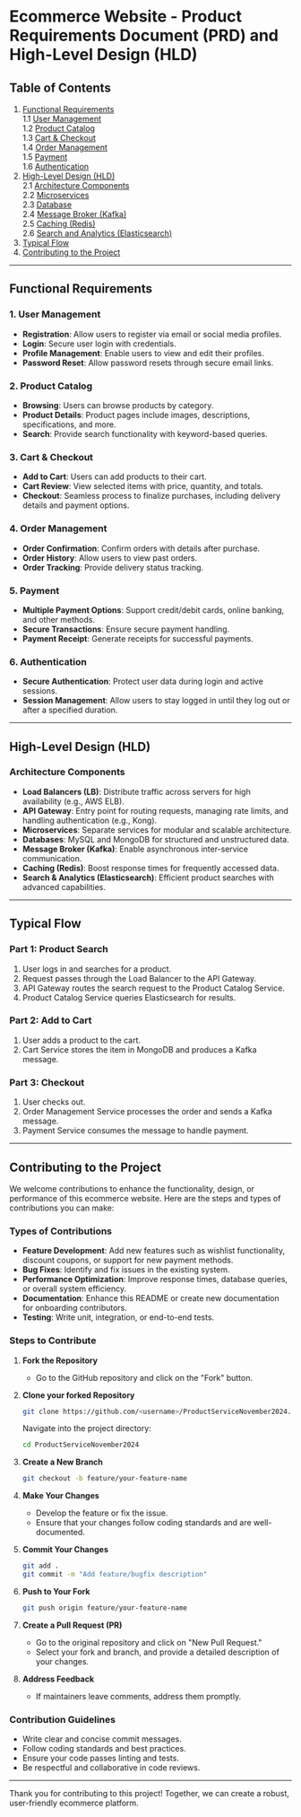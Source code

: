 # Ecommerce Website - Product Requirements Document (PRD) and High-Level Design (HLD)

## Table of Contents

1. [Functional Requirements](#functional-requirements)  
   1.1 [User Management](#user-management)  
   1.2 [Product Catalog](#product-catalog)  
   1.3 [Cart & Checkout](#cart--checkout)  
   1.4 [Order Management](#order-management)  
   1.5 [Payment](#payment)  
   1.6 [Authentication](#authentication)
2. [High-Level Design (HLD)](#high-level-design-hld)  
   2.1 [Architecture Components](#architecture-components)  
   2.2 [Microservices](#microservices)  
   2.3 [Database](#database)  
   2.4 [Message Broker (Kafka)](#message-broker-kafka)  
   2.5 [Caching (Redis)](#caching-redis)  
   2.6 [Search and Analytics (Elasticsearch)](#search-and-analytics-elasticsearch)
3. [Typical Flow](#typical-flow)
4. [Contributing to the Project](#contributing-to-the-project)

---

## Functional Requirements

### 1. User Management
- **Registration**: Allow users to register via email or social media profiles.
- **Login**: Secure user login with credentials.
- **Profile Management**: Enable users to view and edit their profiles.
- **Password Reset**: Allow password resets through secure email links.

### 2. Product Catalog
- **Browsing**: Users can browse products by category.
- **Product Details**: Product pages include images, descriptions, specifications, and more.
- **Search**: Provide search functionality with keyword-based queries.

### 3. Cart & Checkout
- **Add to Cart**: Users can add products to their cart.
- **Cart Review**: View selected items with price, quantity, and totals.
- **Checkout**: Seamless process to finalize purchases, including delivery details and payment options.

### 4. Order Management
- **Order Confirmation**: Confirm orders with details after purchase.
- **Order History**: Allow users to view past orders.
- **Order Tracking**: Provide delivery status tracking.

### 5. Payment
- **Multiple Payment Options**: Support credit/debit cards, online banking, and other methods.
- **Secure Transactions**: Ensure secure payment handling.
- **Payment Receipt**: Generate receipts for successful payments.

### 6. Authentication
- **Secure Authentication**: Protect user data during login and active sessions.
- **Session Management**: Allow users to stay logged in until they log out or after a specified duration.

---

## High-Level Design (HLD)

### Architecture Components
- **Load Balancers (LB)**: Distribute traffic across servers for high availability (e.g., AWS ELB).
- **API Gateway**: Entry point for routing requests, managing rate limits, and handling authentication (e.g., Kong).
- **Microservices**: Separate services for modular and scalable architecture.
- **Databases**: MySQL and MongoDB for structured and unstructured data.
- **Message Broker (Kafka)**: Enable asynchronous inter-service communication.
- **Caching (Redis)**: Boost response times for frequently accessed data.
- **Search & Analytics (Elasticsearch)**: Efficient product searches with advanced capabilities.

---

## Typical Flow

### Part 1: Product Search
1. User logs in and searches for a product.
2. Request passes through the Load Balancer to the API Gateway.
3. API Gateway routes the search request to the Product Catalog Service.
4. Product Catalog Service queries Elasticsearch for results.

### Part 2: Add to Cart
1. User adds a product to the cart.
2. Cart Service stores the item in MongoDB and produces a Kafka message.

### Part 3: Checkout
1. User checks out.
2. Order Management Service processes the order and sends a Kafka message.
3. Payment Service consumes the message to handle payment.

---

## Contributing to the Project

We welcome contributions to enhance the functionality, design, or performance of this ecommerce website. Here are the steps and types of contributions you can make:

### Types of Contributions
- **Feature Development**: Add new features such as wishlist functionality, discount coupons, or support for new payment methods.
- **Bug Fixes**: Identify and fix issues in the existing system.
- **Performance Optimization**: Improve response times, database queries, or overall system efficiency.
- **Documentation**: Enhance this README or create new documentation for onboarding contributors.
- **Testing**: Write unit, integration, or end-to-end tests.

### Steps to Contribute
1. **Fork the Repository**
   - Go to the GitHub repository and click on the "Fork" button.

2. **Clone your forked Repository**
   ```bash
   git clone https://github.com/<username>/ProductServiceNovember2024.git
   ```
   Navigate into the project directory:
   ```bash
   cd ProductServiceNovember2024
   ```

3. **Create a New Branch**
   ```bash
   git checkout -b feature/your-feature-name
   ```

4. **Make Your Changes**
   - Develop the feature or fix the issue.
   - Ensure that your changes follow coding standards and are well-documented.

5. **Commit Your Changes**
   ```bash
   git add .
   git commit -m "Add feature/bugfix description"
   ```

6. **Push to Your Fork**
   ```bash
   git push origin feature/your-feature-name
   ```

7. **Create a Pull Request (PR)**
   - Go to the original repository and click on "New Pull Request."
   - Select your fork and branch, and provide a detailed description of your changes.

8. **Address Feedback**
   - If maintainers leave comments, address them promptly.

### Contribution Guidelines
- Write clear and concise commit messages.
- Follow coding standards and best practices.
- Ensure your code passes linting and tests.
- Be respectful and collaborative in code reviews.

---

Thank you for contributing to this project! Together, we can create a robust, user-friendly ecommerce platform.